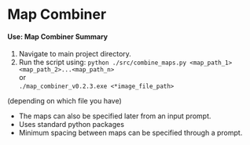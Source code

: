 # Map Combiner

#### Use: Map Combiner Summary

1. Navigate to main project directory.  
2. Run the script using:
`python ./src/combine_maps.py <map_path_1> <map_path_2>...<map_path_n>`  
or  
`./map_combiner_v0.2.3.exe <*image_file_path>`  

(depending on which file you have)

* The maps can also be specified later from an input prompt.
* Uses standard python packages
* Minimum spacing between maps can be specified through a prompt.
